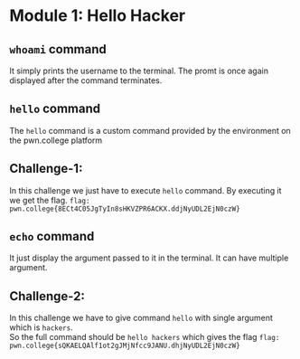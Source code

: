 # Module 1: Hello Hacker

## `whoami` command
It simply prints the username to the terminal. The promt is once again displayed after the command terminates.

## `hello` command
The `hello` command is a custom command provided by the environment on the pwn.college platform<br>

## Challenge-1:
In this challenge we just have to execute `hello` command. By executing it we get the flag.
`flag: pwn.college{8ECt4C05JgTyIn8sHKVZPR6ACKX.ddjNyUDL2EjN0czW}`

## `echo` command
It just display the argument passed to it in the terminal. It can have multiple argument.<br>

## Challenge-2:
In this challenge we have to give command `hello` with single argument which is `hackers`. <br>So the full command should be `hello hackers` which gives the flag
`flag: pwn.college{sQKAELQAlf1ot2gJMjNfcc9JANU.dhjNyUDL2EjN0czW}`
